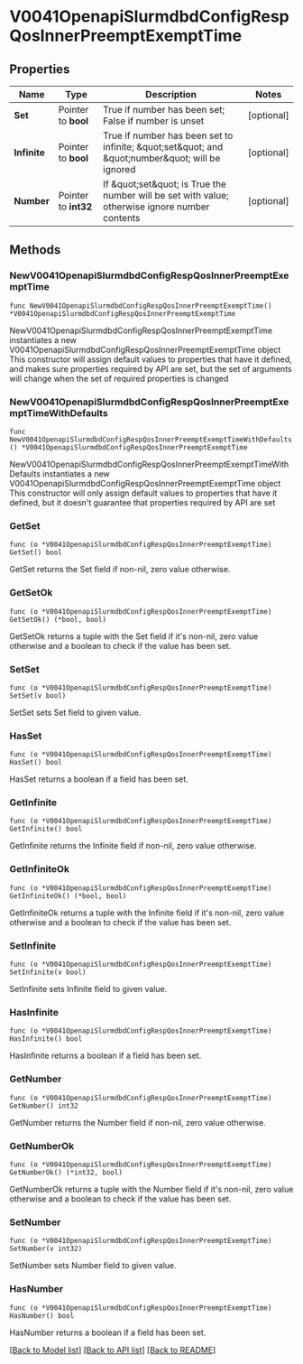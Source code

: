 # V0041OpenapiSlurmdbdConfigRespQosInnerPreemptExemptTime

## Properties

Name | Type | Description | Notes
------------ | ------------- | ------------- | -------------
**Set** | Pointer to **bool** | True if number has been set; False if number is unset | [optional] 
**Infinite** | Pointer to **bool** | True if number has been set to infinite; \&quot;set\&quot; and \&quot;number\&quot; will be ignored | [optional] 
**Number** | Pointer to **int32** | If \&quot;set\&quot; is True the number will be set with value; otherwise ignore number contents | [optional] 

## Methods

### NewV0041OpenapiSlurmdbdConfigRespQosInnerPreemptExemptTime

`func NewV0041OpenapiSlurmdbdConfigRespQosInnerPreemptExemptTime() *V0041OpenapiSlurmdbdConfigRespQosInnerPreemptExemptTime`

NewV0041OpenapiSlurmdbdConfigRespQosInnerPreemptExemptTime instantiates a new V0041OpenapiSlurmdbdConfigRespQosInnerPreemptExemptTime object
This constructor will assign default values to properties that have it defined,
and makes sure properties required by API are set, but the set of arguments
will change when the set of required properties is changed

### NewV0041OpenapiSlurmdbdConfigRespQosInnerPreemptExemptTimeWithDefaults

`func NewV0041OpenapiSlurmdbdConfigRespQosInnerPreemptExemptTimeWithDefaults() *V0041OpenapiSlurmdbdConfigRespQosInnerPreemptExemptTime`

NewV0041OpenapiSlurmdbdConfigRespQosInnerPreemptExemptTimeWithDefaults instantiates a new V0041OpenapiSlurmdbdConfigRespQosInnerPreemptExemptTime object
This constructor will only assign default values to properties that have it defined,
but it doesn't guarantee that properties required by API are set

### GetSet

`func (o *V0041OpenapiSlurmdbdConfigRespQosInnerPreemptExemptTime) GetSet() bool`

GetSet returns the Set field if non-nil, zero value otherwise.

### GetSetOk

`func (o *V0041OpenapiSlurmdbdConfigRespQosInnerPreemptExemptTime) GetSetOk() (*bool, bool)`

GetSetOk returns a tuple with the Set field if it's non-nil, zero value otherwise
and a boolean to check if the value has been set.

### SetSet

`func (o *V0041OpenapiSlurmdbdConfigRespQosInnerPreemptExemptTime) SetSet(v bool)`

SetSet sets Set field to given value.

### HasSet

`func (o *V0041OpenapiSlurmdbdConfigRespQosInnerPreemptExemptTime) HasSet() bool`

HasSet returns a boolean if a field has been set.

### GetInfinite

`func (o *V0041OpenapiSlurmdbdConfigRespQosInnerPreemptExemptTime) GetInfinite() bool`

GetInfinite returns the Infinite field if non-nil, zero value otherwise.

### GetInfiniteOk

`func (o *V0041OpenapiSlurmdbdConfigRespQosInnerPreemptExemptTime) GetInfiniteOk() (*bool, bool)`

GetInfiniteOk returns a tuple with the Infinite field if it's non-nil, zero value otherwise
and a boolean to check if the value has been set.

### SetInfinite

`func (o *V0041OpenapiSlurmdbdConfigRespQosInnerPreemptExemptTime) SetInfinite(v bool)`

SetInfinite sets Infinite field to given value.

### HasInfinite

`func (o *V0041OpenapiSlurmdbdConfigRespQosInnerPreemptExemptTime) HasInfinite() bool`

HasInfinite returns a boolean if a field has been set.

### GetNumber

`func (o *V0041OpenapiSlurmdbdConfigRespQosInnerPreemptExemptTime) GetNumber() int32`

GetNumber returns the Number field if non-nil, zero value otherwise.

### GetNumberOk

`func (o *V0041OpenapiSlurmdbdConfigRespQosInnerPreemptExemptTime) GetNumberOk() (*int32, bool)`

GetNumberOk returns a tuple with the Number field if it's non-nil, zero value otherwise
and a boolean to check if the value has been set.

### SetNumber

`func (o *V0041OpenapiSlurmdbdConfigRespQosInnerPreemptExemptTime) SetNumber(v int32)`

SetNumber sets Number field to given value.

### HasNumber

`func (o *V0041OpenapiSlurmdbdConfigRespQosInnerPreemptExemptTime) HasNumber() bool`

HasNumber returns a boolean if a field has been set.


[[Back to Model list]](../README.md#documentation-for-models) [[Back to API list]](../README.md#documentation-for-api-endpoints) [[Back to README]](../README.md)


